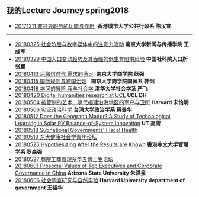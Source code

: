 ## 我的Lecture Journey spring2018

* [20171211 非领导职务的功能与作用]()  **香港城市大学公共行政系 陈汉宣**

 ---
* [20180325  社会阶层与数字媒体中的注意力流动]() **南京大学新闻与传播学院 王成军**
* [20180329  中国人口变动趋势及其面临的低生育陷阱风险]() **中国社科院人口所 张翼** 
* [20180413  后微信时代 需求的满足]()  **南京大学商学院 耿强**
* [20180415  国际规则与跨国治理]()    **南京大学商学院国贸系 韩剑**
* [20180418  学问的冒险 我与社会学]()  **清华大学社会学系 严飞**
* [20180420  Digital humanities research at UCL]()  **UCL DH**
* [20180504 被管制的艺术：明代福建沿海地区的军户与卫所]() **Harvard 宋怡明**
* [20180506 实证政治科学]() **台湾大学政治学系 黄旻华**
* [20180512 Does the Geograph Matter? A Study of Technological Learning in Solar PV Balance-of-System Innovation]() **UT 高雪**
* [20180518 Subnational Governments' Fiscal Health](https://github.com/QihaoTom/Awesome_Lecture_spring2018/blob/master/Subnational%20Governments'%20Fiscal%20Health%20%7C%200518.md) 
* [20180519 东大健康社会学青年论坛](https://github.com/QihaoTom/Awesome_Lecture_spring2018/blob/master/东大健康社会学青年论坛%20%7C%200519.md) 
* [20180525 Hypothesizing After the Results are Known]() **香港中文大学管理学系 罗森强**
* [20180527 商院工商管理系华五博士生论坛]() 
* [20180601 Prosocial Values of Top Executives and Corporate Governance in China]() **Arizona State University 朱洪泉**
* [20180606 社会调查研究与自然实验]() **Harvard University department of government 王裕华**
